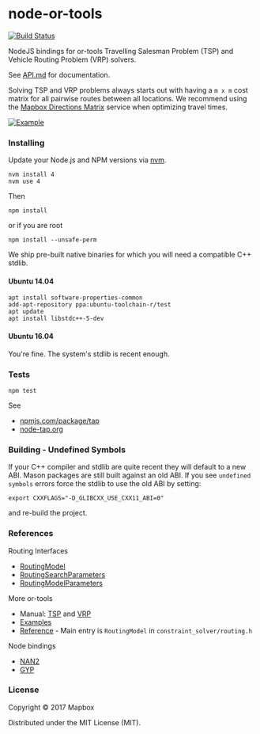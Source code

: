 # node-or-tools

[![Build Status](https://travis-ci.com/mapbox/node-or-tools.svg?token=hLpUd9oZwpjSs5JzfqFa&branch=master)](https://travis-ci.com/mapbox/node-or-tools)

NodeJS bindings for or-tools Travelling Salesman Problem (TSP) and Vehicle Routing Problem (VRP) solvers.

See [API.md](API.md) for documentation.

Solving TSP and VRP problems always starts out with having a `m x m` cost matrix for all pairwise routes between all locations.
We recommend using the [Mapbox Directions Matrix](https://www.mapbox.com/api-documentation/#directions-matrix) service when optimizing travel times.

[![Example](https://raw.github.com/mapbox/node-or-tools/master/examples/solution.png)](https://github.com/mapbox/node-or-tools/blob/master/examples/solution.geojson)

### Installing

Update your Node.js and NPM versions via [nvm](https://github.com/creationix/nvm).

    nvm install 4
    nvm use 4

Then

    npm install

or if you are root

    npm install --unsafe-perm

We ship pre-built native binaries for which you will need a compatible C++ stdlib.

#### Ubuntu 14.04

```
apt install software-properties-common
add-apt-repository ppa:ubuntu-toolchain-r/test
apt update
apt install libstdc++-5-dev
```

#### Ubuntu 16.04

You're fine. The system's stdlib is recent enough.


### Tests

    npm test

See
- [npmjs.com/package/tap](https://www.npmjs.com/package/tap)
- [node-tap.org](http://www.node-tap.org)


### Building - Undefined Symbols

If your C++ compiler and stdlib are quite recent they will default to a new ABI.
Mason packages are still built against an old ABI.
If you see `undefined symbols` errors force the stdlib to use the old ABI by setting:

    export CXXFLAGS="-D_GLIBCXX_USE_CXX11_ABI=0"

and re-build the project.

### References

Routing Interfaces
- [RoutingModel](https://github.com/google/or-tools/blob/v5.1/src/constraint_solver/routing.h#L14)
- [RoutingSearchParameters](https://github.com/google/or-tools/blob/master/src/constraint_solver/routing_parameters.proto#L28)
- [RoutingModelParameters](https://github.com/google/or-tools/blob/master/src/constraint_solver/routing_parameters.proto#L263)

More or-tools
- Manual: [TSP](https://acrogenesis.com/or-tools/documentation/user_manual/manual/TSP.html) and [VRP](https://acrogenesis.com/or-tools/documentation/user_manual/manual/VRP.html)
- [Examples](https://github.com/google/or-tools/tree/v5.1/examples/cpp)
- [Reference](https://developers.google.com/optimization/reference/) - Main entry is `RoutingModel` in `constraint_solver/routing.h`

Node bindings
- [NAN2](https://github.com/nodejs/nan#api)
- [GYP](https://gyp.gsrc.io)

### License

Copyright © 2017 Mapbox

Distributed under the MIT License (MIT).
